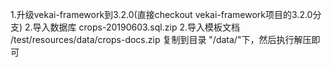 1.升级vekai-framework到3.2.0(直接checkout vekai-framework项目的3.2.0分支)
2.导入数据库 crops-20190603.sql.zip
2.导入模板文档
    /test/resources/data/crops-docs.zip 复制到目录 "/data/"下，然后执行解压即可